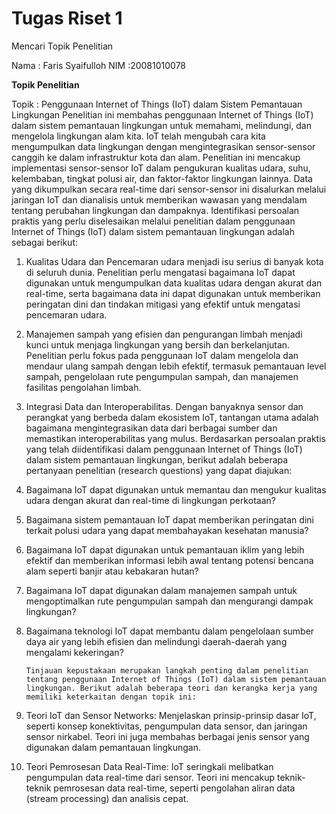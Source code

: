 # Tugas Riset 1 
Mencari Topik Penelitian

Nama : Faris Syaifulloh
NIM :20081010078

**Topik Penelitian**

Topik : Penggunaan Internet of Things (IoT) dalam Sistem Pemantauan Lingkungan
		Penelitian ini membahas penggunaan Internet of Things (IoT) dalam sistem pemantauan lingkungan untuk memahami, melindungi, dan mengelola lingkungan alam kita. IoT telah mengubah cara kita mengumpulkan data lingkungan dengan mengintegrasikan sensor-sensor canggih ke dalam infrastruktur kota dan alam. Penelitian ini mencakup implementasi sensor-sensor IoT dalam pengukuran kualitas udara, suhu, kelembaban, tingkat polusi air, dan faktor-faktor lingkungan lainnya. Data yang dikumpulkan secara real-time dari sensor-sensor ini disalurkan melalui jaringan IoT dan dianalisis untuk memberikan wawasan yang mendalam tentang perubahan lingkungan dan dampaknya.
		Identifikasi persoalan praktis yang perlu diselesaikan melalui penelitian dalam penggunaan Internet of Things (IoT) dalam sistem pemantauan lingkungan adalah sebagai berikut:
1.	Kualitas Udara dan Pencemaran udara menjadi isu serius di banyak kota di seluruh dunia. Penelitian perlu mengatasi bagaimana IoT dapat digunakan untuk mengumpulkan data kualitas udara dengan akurat dan real-time, serta bagaimana data ini dapat digunakan untuk memberikan peringatan dini dan tindakan mitigasi yang efektif untuk mengatasi pencemaran udara.
2.	Manajemen sampah yang efisien dan pengurangan limbah menjadi kunci untuk menjaga lingkungan yang bersih dan berkelanjutan. Penelitian perlu fokus pada penggunaan IoT dalam mengelola dan mendaur ulang sampah dengan lebih efektif, termasuk pemantauan level sampah, pengelolaan rute pengumpulan sampah, dan manajemen fasilitas pengolahan limbah.
3.	Integrasi Data dan Interoperabilitas. Dengan banyaknya sensor dan perangkat yang berbeda dalam ekosistem IoT, tantangan utama adalah bagaimana mengintegrasikan data dari berbagai sumber dan memastikan interoperabilitas yang mulus.
		Berdasarkan persoalan praktis yang telah diidentifikasi dalam penggunaan Internet of Things (IoT) dalam sistem pemantauan lingkungan, berikut adalah beberapa pertanyaan penelitian (research questions) yang dapat diajukan: 
1.	Bagaimana IoT dapat digunakan untuk memantau dan mengukur kualitas udara dengan akurat dan real-time di lingkungan perkotaan?
2.	Bagaimana sistem pemantauan IoT dapat memberikan peringatan dini terkait polusi udara yang dapat membahayakan kesehatan manusia?
3.	Bagaimana IoT dapat digunakan untuk pemantauan iklim yang lebih efektif dan memberikan informasi lebih awal tentang potensi bencana alam seperti banjir atau kebakaran hutan?
4.	Bagaimana IoT dapat digunakan dalam manajemen sampah untuk mengoptimalkan rute pengumpulan sampah dan mengurangi dampak lingkungan?
5.	Bagaimana teknologi IoT dapat membantu dalam pengelolaan sumber daya air yang lebih efisien dan melindungi daerah-daerah yang mengalami kekeringan?

		Tinjauan kepustakaan merupakan langkah penting dalam penelitian tentang penggunaan Internet of Things (IoT) dalam sistem pemantauan lingkungan. Berikut adalah beberapa teori dan kerangka kerja yang memiliki keterkaitan dengan topik ini:
1.	Teori IoT dan Sensor Networks: Menjelaskan prinsip-prinsip dasar IoT, seperti konsep konektivitas, pengumpulan data sensor, dan jaringan sensor nirkabel. Teori ini juga membahas berbagai jenis sensor yang digunakan dalam pemantauan lingkungan.
2.	Teori Pemrosesan Data Real-Time: IoT seringkali melibatkan pengumpulan data real-time dari sensor. Teori ini mencakup teknik-teknik pemrosesan data real-time, seperti pengolahan aliran data (stream processing) dan analisis cepat.


